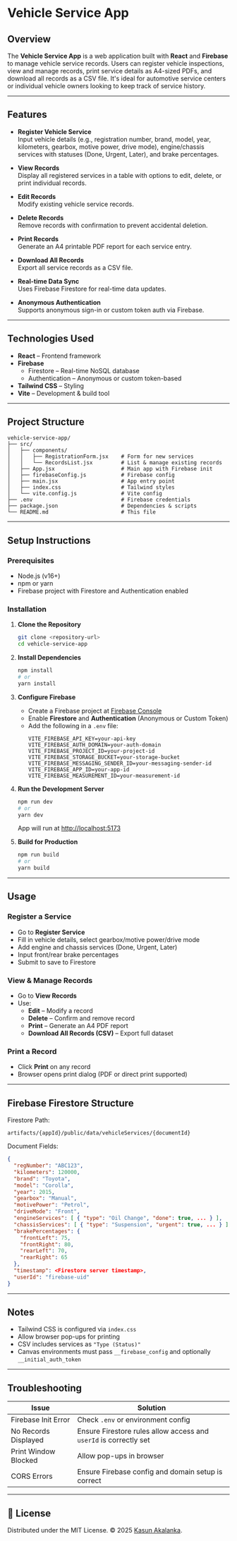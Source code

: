 # Vehicle Service App

## Overview

The **Vehicle Service App** is a web application built with **React** and **Firebase** to manage vehicle service records. Users can register vehicle inspections, view and manage records, print service details as A4-sized PDFs, and download all records as a CSV file. It's ideal for automotive service centers or individual vehicle owners looking to keep track of service history.

---

## Features

- **Register Vehicle Service**  
  Input vehicle details (e.g., registration number, brand, model, year, kilometers, gearbox, motive power, drive mode), engine/chassis services with statuses (Done, Urgent, Later), and brake percentages.

- **View Records**  
  Display all registered services in a table with options to edit, delete, or print individual records.

- **Edit Records**  
  Modify existing vehicle service records.

- **Delete Records**  
  Remove records with confirmation to prevent accidental deletion.

- **Print Records**  
  Generate an A4 printable PDF report for each service entry.

- **Download All Records**  
  Export all service records as a CSV file.

- **Real-time Data Sync**  
  Uses Firebase Firestore for real-time data updates.

- **Anonymous Authentication**  
  Supports anonymous sign-in or custom token auth via Firebase.

---

## Technologies Used

- **React** – Frontend framework  
- **Firebase**
  - Firestore – Real-time NoSQL database
  - Authentication – Anonymous or custom token-based
- **Tailwind CSS** – Styling  
- **Vite** – Development & build tool

---

## Project Structure

```
vehicle-service-app/
├── src/
│   ├── components/
│   │   ├── RegistrationForm.jsx    # Form for new services
│   │   └── RecordsList.jsx         # List & manage existing records
│   ├── App.jsx                     # Main app with Firebase init
│   ├── firebaseConfig.js           # Firebase config
│   ├── main.jsx                    # App entry point
│   ├── index.css                   # Tailwind styles
│   └── vite.config.js              # Vite config
├── .env                            # Firebase credentials
├── package.json                    # Dependencies & scripts
└── README.md                       # This file
```

---

## Setup Instructions

### Prerequisites

- Node.js (v16+)
- npm or yarn
- Firebase project with Firestore and Authentication enabled

### Installation

1. **Clone the Repository**
   ```bash
   git clone <repository-url>
   cd vehicle-service-app
   ```

2. **Install Dependencies**
   ```bash
   npm install
   # or
   yarn install
   ```

3. **Configure Firebase**
   - Create a Firebase project at [Firebase Console](https://console.firebase.google.com/)
   - Enable **Firestore** and **Authentication** (Anonymous or Custom Token)
   - Add the following in a `.env` file:
     ```env
     VITE_FIREBASE_API_KEY=your-api-key
     VITE_FIREBASE_AUTH_DOMAIN=your-auth-domain
     VITE_FIREBASE_PROJECT_ID=your-project-id
     VITE_FIREBASE_STORAGE_BUCKET=your-storage-bucket
     VITE_FIREBASE_MESSAGING_SENDER_ID=your-messaging-sender-id
     VITE_FIREBASE_APP_ID=your-app-id
     VITE_FIREBASE_MEASUREMENT_ID=your-measurement-id
     ```

4. **Run the Development Server**
   ```bash
   npm run dev
   # or
   yarn dev
   ```

   App will run at [http://localhost:5173](http://localhost:5173)

5. **Build for Production**
   ```bash
   npm run build
   # or
   yarn build
   ```

---

## Usage

### Register a Service

- Go to **Register Service**
- Fill in vehicle details, select gearbox/motive power/drive mode
- Add engine and chassis services (Done, Urgent, Later)
- Input front/rear brake percentages
- Submit to save to Firestore

### View & Manage Records

- Go to **View Records**
- Use:
  - **Edit** – Modify a record
  - **Delete** – Confirm and remove record
  - **Print** – Generate an A4 PDF report
  - **Download All Records (CSV)** – Export full dataset

### Print a Record

- Click **Print** on any record
- Browser opens print dialog (PDF or direct print supported)

---

## Firebase Firestore Structure

Firestore Path:
```
artifacts/{appId}/public/data/vehicleServices/{documentId}
```

Document Fields:
```json
{
  "regNumber": "ABC123",
  "kilometers": 120000,
  "brand": "Toyota",
  "model": "Corolla",
  "year": 2015,
  "gearbox": "Manual",
  "motivePower": "Petrol",
  "driveMode": "Front",
  "engineServices": [ { "type": "Oil Change", "done": true, ... } ],
  "chassisServices": [ { "type": "Suspension", "urgent": true, ... } ],
  "brakePercentages": {
    "frontLeft": 75,
    "frontRight": 80,
    "rearLeft": 70,
    "rearRight": 65
  },
  "timestamp": <Firestore server timestamp>,
  "userId": "firebase-uid"
}
```

---

## Notes

- Tailwind CSS is configured via `index.css`
- Allow browser pop-ups for printing
- CSV includes services as `"Type (Status)"`
- Canvas environments must pass `__firebase_config` and optionally `__initial_auth_token`

---

## Troubleshooting

| Issue                    | Solution |
|-------------------------|----------|
| Firebase Init Error     | Check `.env` or environment config |
| No Records Displayed    | Ensure Firestore rules allow access and `userId` is correctly set |
| Print Window Blocked    | Allow pop-ups in browser |
| CORS Errors             | Ensure Firebase config and domain setup is correct |

---

## 📄 License

Distributed under the MIT License. © 2025 [Kasun Akalanka](mailto:k3akalanka@gmail.com).
